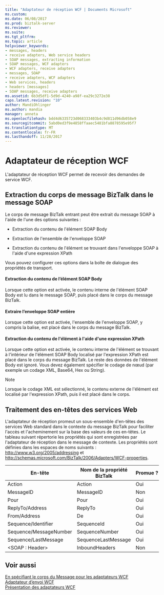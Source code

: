 ```yaml
---
title: "Adaptateur de réception WCF | Documents Microsoft"
ms.custom: 
ms.date: 06/08/2017
ms.prod: biztalk-server
ms.reviewer: 
ms.suite: 
ms.tgt_pltfrm: 
ms.topic: article
helpviewer_keywords:
- messages, headers
- receive adapters, Web service headers
- SOAP messages, extracting information
- SOAP messages, WCF adapters
- WCF adapters, receive adapters
- messages, SOAP
- receive adapters, WCF adapters
- Web services, headers
- headers [messages]
- SOAP messages, receive adapters
ms.assetid: 6b3d5df1-5d9d-4240-a98f-ea29c3272e38
caps.latest.revision: "10"
author: MandiOhlinger
ms.author: mandia
manager: anneta
ms.openlocfilehash: bdd4d6335723d068333403b4c9d811d96db058e9
ms.sourcegitcommit: 5abd0ed3f9e4858ffaaec5481bfa8878595e95f7
ms.translationtype: MT
ms.contentlocale: fr-FR
ms.lasthandoff: 11/28/2017
---
```

# <a name="wcf-receive-adapter"></a>Adaptateur de réception WCF
L'adaptateur de réception WCF permet de recevoir des demandes de service WCF.  
  
## <a name="extracting-the-biztalk-message-body-from-the-soap-message"></a>Extraction du corps de message BizTalk dans le message SOAP  
 Le corps de message BizTalk entrant peut être extrait du message SOAP à l'aide de l'une des options suivantes :  
  
-   Extraction du contenu de l'élément SOAP Body  
  
-   Extraction de l'ensemble de l'enveloppe SOAP  
  
-   Extraction du contenu de l'élément se trouvant dans l'enveloppe SOAP à l'aide d'une expression XPath  
  
 Vous pouvez configurer ces options dans la boîte de dialogue des propriétés de transport.  
  
#### <a name="extract-the-content-of-the-soap-body-element"></a>Extraction du contenu de l’élément SOAP Body  
 Lorsque cette option est activée, le contenu interne de l'élément SOAP Body est lu dans le message SOAP, puis placé dans le corps du message BizTalk.  
  
#### <a name="extract-the-entire-soap-envelope"></a>Extraire l’enveloppe SOAP entière  
 Lorsque cette option est activée, l'ensemble de l'enveloppe SOAP, y compris la balise, est placé dans le corps du message BizTalk.  
  
#### <a name="extract-the-content-of-the-element-by-using-an-xpath-expression"></a>Extraction du contenu de l'élément à l'aide d'une expression XPath  
 Lorsque cette option est activée, le contenu interne de l'élément se trouvant à l'intérieur de l'élément SOAP Body localisé par l'expression XPath est placé dans le corps du message BizTalk. Le reste des données de l'élément Body est ignoré. Vous devez également spécifier le codage de nœud (par exemple un codage XML, Base64, Hex ou String).  
  
> [!NOTE]
>  Lorsque le codage XML est sélectionné, le contenu externe de l'élément est localisé par l'expression XPath, puis il est placé dans le corps.  
  
## <a name="handling-web-services-headers"></a>Traitement des en-têtes des services Web  
 L'adaptateur de réception promeut un sous-ensemble d'en-têtes des services Web standard dans le contexte du message BizTalk pour faciliter l'accès et l'acheminement sur la base des valeurs de ces en-têtes. Le tableau suivant répertorie les propriétés qui sont enregistrées par l'adaptateur de réception dans le message de contexte. Les propriétés sont définies dans les espaces de noms suivants : http://www.w3.org/2005/addressing et http://schemas.microsoft.com/BizTalk/2006/Adapters/WCF-properties.  
  
|En-tête|Nom de la propriété BizTalk|Promue ?|  
|------------|---------------------------|------------------|  
|Action|Action|Oui|  
|MessageID|MessageID|Non|  
|Pour|Pour|Oui|  
|ReplyTo/Address|ReplyTo|Oui|  
|From/Address|De|Oui|  
|Sequence/Identifier|SequenceId|Oui|  
|Sequence/MessageNumber|SequenceNumber|Oui|  
|Sequence/LastMessage|SequenceLastMessage|Oui|  
|\<SOAP : Header\>|InboundHeaders|Non|  
  
## <a name="see-also"></a>Voir aussi  
 [En spécifiant le corps du Message pour les adaptateurs WCF](../core/specifying-the-message-body-for-the-wcf-adapters.md)   
 [Adaptateur d’envoi WCF](../core/wcf-send-adapter.md)   
 [Présentation des adaptateurs WCF](../core/what-are-the-wcf-adapters.md)